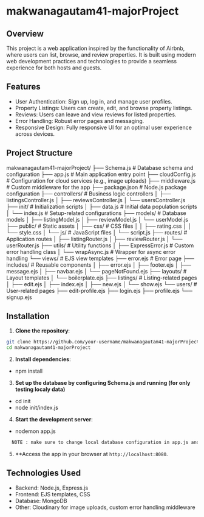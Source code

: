 # makwanagautam41-majorProject


## Overview
This project is a web application inspired by the functionality of Airbnb, where users can list, browse, and review properties. It is built using modern web development practices and technologies to provide a seamless experience for both hosts and guests.

## Features
- User Authentication: Sign up, log in, and manage user profiles.
- Property Listings: Users can create, edit, and browse property listings.
- Reviews: Users can leave and view reviews for listed properties.
- Error Handling: Robust error pages and messaging.
- Responsive Design: Fully responsive UI for an optimal user experience across devices.


## Project Structure

makwanagautam41-majorProject/
├── Schema.js                # Database schema and configuration
├── app.js                   # Main application entry point
├── cloudConfig.js           # Configuration for cloud services (e.g., image uploads)
├── middleware.js            # Custom middleware for the app
├── package.json             # Node.js package configuration
├── controllers/             # Business logic controllers
│   ├── listingsController.js
│   ├── reviewsController.js
│   └── usersController.js
├── init/                    # Initialization scripts
│   ├── data.js              # Initial data population scripts
│   └── index.js             # Setup-related configurations
├── models/                  # Database models
│   ├── listingModel.js
│   ├── reviewModel.js
│   └── userModel.js
├── public/                  # Static assets
│   ├── css/                 # CSS files
│   │   ├── rating.css
│   │   └── style.css
│   └── js/                  # JavaScript files
│       └── script.js
├── routes/                  # Application routes
│   ├── listingRouter.js
│   ├── reviewRouter.js
│   └── userRouter.js
├── utils/                   # Utility functions
│   ├── ExpressError.js      # Custom error handling class
│   └── wrapAsync.js         # Wrapper for async error handling
└── views/                   # EJS view templates
    ├── error.ejs            # Error page
    ├── includes/            # Reusable components
    │   ├── error.ejs
    │   ├── footer.ejs
    │   ├── message.ejs
    │   ├── navbar.ejs
    │   └── pageNotFound.ejs
    ├── layouts/             # Layout templates
    │   └── boilerplate.ejs
    ├── listings/            # Listing-related pages
    │   ├── edit.ejs
    │   ├── index.ejs
    │   ├── new.ejs
    │   └── show.ejs
    └── users/               # User-related pages
        ├── edit-profile.ejs
        ├── login.ejs
        ├── profile.ejs
        └── signup.ejs



## Installation

1.  **Clone the repository**:
  ```bash
  git clone https://github.com/your-username/makwanagautam41-majorProject.git
  cd makwanagautam41-majorProject
  ```

2. **Install dependencies**:
  - npm install

3. **Set up the database by configuring Schema.js and running (for only testing localy data)**
  - cd init
  - node init/index.js

4. **Start the development server**:
  - nodemon app.js

```bash
  NOTE : make sure to change local database configuration in app.js and use your own .env file credential for working properly. Here i Userd Clodinary Storage for storing listings iamge and profile image. As well as also used mongodb for storing all users and listings information.
```

5. **Access the app in your browser at `http://localhost:8080`.


## Technologies Used
- Backend: Node.js, Express.js
- Frontend: EJS templates, CSS
- Database: MongoDB
- Other: Cloudinary for image uploads, custom error handling middleware
